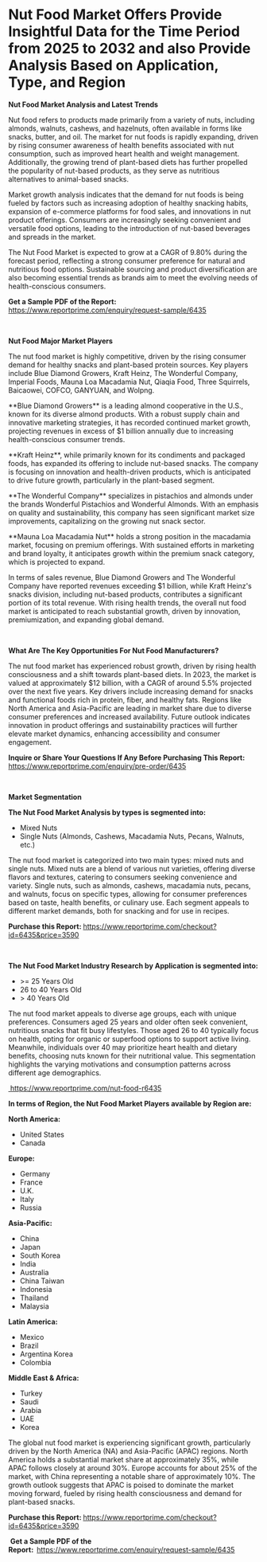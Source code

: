 <p><h1>Nut Food Market Offers Provide Insightful Data for the Time Period from 2025 to 2032 and also Provide Analysis Based on Application, Type, and Region</h1></p><p><strong>Nut Food Market Analysis and Latest Trends</strong></p>
<p><p>Nut food refers to products made primarily from a variety of nuts, including almonds, walnuts, cashews, and hazelnuts, often available in forms like snacks, butter, and oil. The market for nut foods is rapidly expanding, driven by rising consumer awareness of health benefits associated with nut consumption, such as improved heart health and weight management. Additionally, the growing trend of plant-based diets has further propelled the popularity of nut-based products, as they serve as nutritious alternatives to animal-based snacks.</p><p>Market growth analysis indicates that the demand for nut foods is being fueled by factors such as increasing adoption of healthy snacking habits, expansion of e-commerce platforms for food sales, and innovations in nut product offerings. Consumers are increasingly seeking convenient and versatile food options, leading to the introduction of nut-based beverages and spreads in the market.</p><p>The Nut Food Market is expected to grow at a CAGR of 9.80% during the forecast period, reflecting a strong consumer preference for natural and nutritious food options. Sustainable sourcing and product diversification are also becoming essential trends as brands aim to meet the evolving needs of health-conscious consumers.</p></p>
<p><strong>Get a Sample PDF of the Report:&nbsp;</strong> <a href="https://www.reportprime.com/enquiry/request-sample/6435?utm_campaign=4544&utm_medium=2&utm_source=Github&utm_content=ia&utm_term=15052025&utm_id=nut-food">https://www.reportprime.com/enquiry/request-sample/6435</a></p>
<p>&nbsp;</p>
<p><strong>Nut Food Major Market Players</strong></p>
<p><p>The nut food market is highly competitive, driven by the rising consumer demand for healthy snacks and plant-based protein sources. Key players include Blue Diamond Growers, Kraft Heinz, The Wonderful Company, Imperial Foods, Mauna Loa Macadamia Nut, Qiaqia Food, Three Squirrels, Baicaowei, COFCO, GANYUAN, and Wolpng.</p><p>**Blue Diamond Growers** is a leading almond cooperative in the U.S., known for its diverse almond products. With a robust supply chain and innovative marketing strategies, it has recorded continued market growth, projecting revenues in excess of $1 billion annually due to increasing health-conscious consumer trends.</p><p>**Kraft Heinz**, while primarily known for its condiments and packaged foods, has expanded its offering to include nut-based snacks. The company is focusing on innovation and health-driven products, which is anticipated to drive future growth, particularly in the plant-based segment.</p><p>**The Wonderful Company** specializes in pistachios and almonds under the brands Wonderful Pistachios and Wonderful Almonds. With an emphasis on quality and sustainability, this company has seen significant market size improvements, capitalizing on the growing nut snack sector.</p><p>**Mauna Loa Macadamia Nut** holds a strong position in the macadamia market, focusing on premium offerings. With sustained efforts in marketing and brand loyalty, it anticipates growth within the premium snack category, which is projected to expand.</p><p>In terms of sales revenue, Blue Diamond Growers and The Wonderful Company have reported revenues exceeding $1 billion, while Kraft Heinz's snacks division, including nut-based products, contributes a significant portion of its total revenue. With rising health trends, the overall nut food market is anticipated to reach substantial growth, driven by innovation, premiumization, and expanding global demand.</p></p>
<p>&nbsp;</p>
<p><strong>What Are The Key Opportunities For Nut Food Manufacturers?</strong></p>
<p><p>The nut food market has experienced robust growth, driven by rising health consciousness and a shift towards plant-based diets. In 2023, the market is valued at approximately $12 billion, with a CAGR of around 5.5% projected over the next five years. Key drivers include increasing demand for snacks and functional foods rich in protein, fiber, and healthy fats. Regions like North America and Asia-Pacific are leading in market share due to diverse consumer preferences and increased availability. Future outlook indicates innovation in product offerings and sustainability practices will further elevate market dynamics, enhancing accessibility and consumer engagement.</p></p>
<p><strong>Inquire or Share Your Questions If Any Before Purchasing This Report:</strong> <a href="https://www.reportprime.com/enquiry/pre-order/6435?utm_campaign=4544&utm_medium=2&utm_source=Github&utm_content=ia&utm_term=15052025&utm_id=nut-food">https://www.reportprime.com/enquiry/pre-order/6435</a></p>
<p>&nbsp;</p>
<p><strong>Market Segmentation</strong></p>
<p><strong>The Nut Food Market Analysis by types is segmented into:</strong></p>
<p><ul><li>Mixed Nuts</li><li>Single Nuts (Almonds, Cashews, Macadamia Nuts, Pecans, Walnuts, etc.)</li></ul></p>
<p><p>The nut food market is categorized into two main types: mixed nuts and single nuts. Mixed nuts are a blend of various nut varieties, offering diverse flavors and textures, catering to consumers seeking convenience and variety. Single nuts, such as almonds, cashews, macadamia nuts, pecans, and walnuts, focus on specific types, allowing for consumer preferences based on taste, health benefits, or culinary use. Each segment appeals to different market demands, both for snacking and for use in recipes.</p></p>
<p><strong>Purchase this Report:&nbsp;</strong><a href="https://www.reportprime.com/checkout?id=6435&price=3590&utm_campaign=4544&utm_medium=2&utm_source=Github&utm_content=ia&utm_term=15052025&utm_id=nut-food">https://www.reportprime.com/checkout?id=6435&price=3590</a></p>
<p>&nbsp;</p>
<p><strong>The Nut Food Market Industry Research by Application is segmented into:</strong></p>
<p><ul><li>>= 25 Years Old</li><li>26 to 40 Years Old</li><li>> 40 Years Old</li></ul></p>
<p><p>The nut food market appeals to diverse age groups, each with unique preferences. Consumers aged 25 years and older often seek convenient, nutritious snacks that fit busy lifestyles. Those aged 26 to 40 typically focus on health, opting for organic or superfood options to support active living. Meanwhile, individuals over 40 may prioritize heart health and dietary benefits, choosing nuts known for their nutritional value. This segmentation highlights the varying motivations and consumption patterns across different age demographics.</p></p>
<p><a href="https://www.reportprime.com/nut-food-r6435?utm_campaign=4544&utm_medium=2&utm_source=Github&utm_content=ia&utm_term=15052025&utm_id=nut-food">&nbsp;https://www.reportprime.com/nut-food-r6435</a></p>
<p><strong>In terms of Region, the Nut Food Market Players available by Region are:</strong></p>
<p>
    <p> <strong> North America: </strong>
        <ul>
            <li>United States</li>
            <li>Canada</li>
        </ul>
        </p> 
    <p> <strong> Europe: </strong>
        <ul>
            <li>Germany</li>
            <li>France</li>
            <li>U.K.</li>
            <li>Italy</li>
            <li>Russia</li>
        </ul>
        </p> 
    <p> <strong> Asia-Pacific: </strong>
        <ul>
            <li>China</li>
            <li>Japan</li>
            <li>South Korea</li>
            <li>India</li>
            <li>Australia</li>
            <li>China Taiwan</li>
            <li>Indonesia</li>
            <li>Thailand</li>
            <li>Malaysia</li>
        </ul>
        </p> 
    <p> <strong> Latin America: </strong>
        <ul>
            <li>Mexico</li>
            <li>Brazil</li>
            <li>Argentina Korea</li>
            <li>Colombia</li>
        </ul>
        </p> 
    <p> <strong> Middle East & Africa: </strong>
        <ul>
            <li>Turkey</li>
            <li>Saudi</li>
            <li>Arabia</li>
            <li>UAE</li>
            <li>Korea</li>
        </ul>
    </p>
    </p>
<p><p>The global nut food market is experiencing significant growth, particularly driven by the North America (NA) and Asia-Pacific (APAC) regions. North America holds a substantial market share at approximately 35%, while APAC follows closely at around 30%. Europe accounts for about 25% of the market, with China representing a notable share of approximately 10%. The growth outlook suggests that APAC is poised to dominate the market moving forward, fueled by rising health consciousness and demand for plant-based snacks.</p></p>
<p><strong>Purchase this Report: </strong><a href="https://www.reportprime.com/checkout?id=6435&price=3590&utm_campaign=4544&utm_medium=2&utm_source=Github&utm_content=ia&utm_term=15052025&utm_id=nut-food">https://www.reportprime.com/checkout?id=6435&price=3590</a></p>
<p>&nbsp;<strong>Get a Sample PDF of the Report:&nbsp;&nbsp;</strong><a href="https://www.reportprime.com/enquiry/request-sample/6435?utm_campaign=4544&utm_medium=2&utm_source=Github&utm_content=ia&utm_term=15052025&utm_id=nut-food">https://www.reportprime.com/enquiry/request-sample/6435</a></p>
<p><strong></strong></p>
<p><p></p><p></p><p></p></p>
